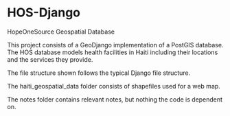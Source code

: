 HOS-Django
===========

HopeOneSource Geospatial Database

This project consists of a GeoDjango implementation of a PostGIS database. The HOS database
models health facilities in Haiti including their locations and the services they provide.

The file structure shown follows the typical Django file structure. 

The haiti_geospatial_data folder consists of shapefiles used for a web map.

The notes folder contains relevant notes, but nothing the code is dependent on.



